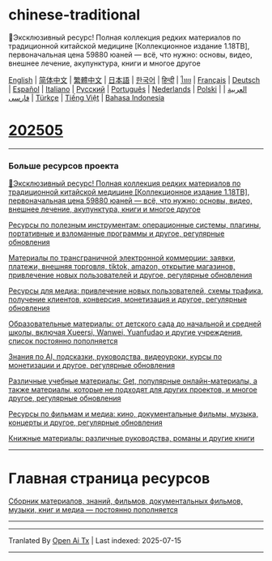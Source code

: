 # chinese-traditional
🎁Эксклюзивный ресурс! Полная коллекция редких материалов по традиционной китайской медицине [Коллекционное издание 1.18TB], первоначальная цена 59880 юаней — всё, что нужно: основы, видео, внешнее лечение, акупунктура, книги и многое другое

[English](https://openaitx.github.io/view.html?user=mswnlz&project=chinese-traditional&lang=en) | [简体中文](https://openaitx.github.io/view.html?user=mswnlz&project=chinese-traditional&lang=zh-CN) | [繁體中文](https://openaitx.github.io/view.html?user=mswnlz&project=chinese-traditional&lang=zh-TW) | [日本語](https://openaitx.github.io/view.html?user=mswnlz&project=chinese-traditional&lang=ja) | [한국어](https://openaitx.github.io/view.html?user=mswnlz&project=chinese-traditional&lang=ko) | [हिन्दी](https://openaitx.github.io/view.html?user=mswnlz&project=chinese-traditional&lang=hi) | [ไทย](https://openaitx.github.io/view.html?user=mswnlz&project=chinese-traditional&lang=th) | [Français](https://openaitx.github.io/view.html?user=mswnlz&project=chinese-traditional&lang=fr) | [Deutsch](https://openaitx.github.io/view.html?user=mswnlz&project=chinese-traditional&lang=de) | [Español](https://openaitx.github.io/view.html?user=mswnlz&project=chinese-traditional&lang=es) | [Italiano](https://openaitx.github.io/view.html?user=mswnlz&project=chinese-traditional&lang=it) | [Русский](https://openaitx.github.io/view.html?user=mswnlz&project=chinese-traditional&lang=ru) | [Português](https://openaitx.github.io/view.html?user=mswnlz&project=chinese-traditional&lang=pt) | [Nederlands](https://openaitx.github.io/view.html?user=mswnlz&project=chinese-traditional&lang=nl) | [Polski](https://openaitx.github.io/view.html?user=mswnlz&project=chinese-traditional&lang=pl) | [العربية](https://openaitx.github.io/view.html?user=mswnlz&project=chinese-traditional&lang=ar) | [فارسی](https://openaitx.github.io/view.html?user=mswnlz&project=chinese-traditional&lang=fa) | [Türkçe](https://openaitx.github.io/view.html?user=mswnlz&project=chinese-traditional&lang=tr) | [Tiếng Việt](https://openaitx.github.io/view.html?user=mswnlz&project=chinese-traditional&lang=vi) | [Bahasa Indonesia](https://openaitx.github.io/view.html?user=mswnlz&project=chinese-traditional&lang=id)

# [202505](https://raw.githubusercontent.com/mswnlz/chinese-traditional/main/202505.md)


---------------
### Больше ресурсов проекта

[🎁Эксклюзивный ресурс! Полная коллекция редких материалов по традиционной китайской медицине [Коллекционное издание 1.18TB], первоначальная цена 59880 юаней — всё, что нужно: основы, видео, внешнее лечение, акупунктура, книги и многое другое](https://github.com/mswnlz/chinese-traditional)

[Ресурсы по полезным инструментам: операционные системы, плагины, портативные и взломанные программы и другое, регулярные обновления](https://github.com/mswnlz/tools)


[Материалы по трансграничной электронной коммерции: заявки, платежи, внешняя торговля, tiktok, amazon, открытие магазинов, привлечение новых пользователей и другое, регулярные обновления](https://github.com/mswnlz/cross-border)

[Ресурсы для медиа: привлечение новых пользователей, схемы трафика, получение клиентов, конверсия, монетизация и другое, регулярные обновления](https://github.com/mswnlz/self-media)

[ Образовательные материалы: от детского сада до начальной и средней школы, включая Xueersi, Wanwei, Yuanfudao и другие учреждения, список постоянно пополняется](https://github.com/mswnlz/edu-knowlege)

[Знания по AI, подсказки, руководства, видеоуроки, курсы по монетизации и другое, регулярные обновления](https://github.com/mswnlz/AIknowledge)

[Различные учебные материалы: Get, популярные онлайн-материалы, а также материалы, которые не подходят для других проектов, и многое другое, регулярные обновления](https://github.com/mswnlz/curriculum)

[Ресурсы по фильмам и медиа: кино, документальные фильмы, музыка, концерты и другое, регулярные обновления](https://github.com/mswnlz/movies)

[Книжные материалы: различные руководства, романы и другие книги](https://github.com/mswnlz/book)


---------------

# Главная страница ресурсов
[Сборник материалов, знаний, фильмов, документальных фильмов, музыки, книг и медиа — постоянно пополняется](https://github.com/mswnlz)

---------------





---

Tranlated By [Open Ai Tx](https://github.com/OpenAiTx/OpenAiTx) | Last indexed: 2025-07-15

---